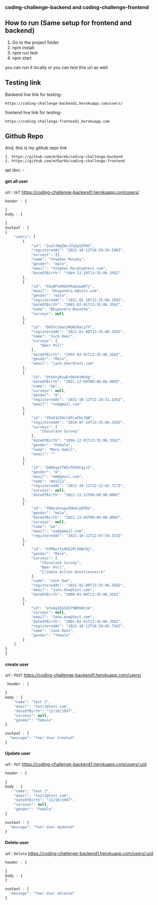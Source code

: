 ### coding-challenge-backend and coding-challenge-frontend

## How to run (Same setup for frontend and backend)

1. Go to the project folder
2. npm install
3. npm run test
4. npm start

you can run it locally or you can test this url as well.
## Testing link
Bankend live link for testing-
```http
https://coding-challenge-backend1.herokuapp.com/users/
```
frontend live link for testing-
```http
https://coding-challenge-frontend1.herokuapp.com
```

## Github Repo 
And, this is my github repo link
```http
1. https://github.com/mrDarkk/coding-challenge-backend
2. https://github.com/mrDarkk/coding-challenge-frontend
```



api doc: -


#### get all user 

url : `GET` https://coding-challenge-backend1.herokuapp.com/users/

```javascript
header : {

}
body : {

}
ouutput : {
{
    "users": [
        {
            "id": "2oalfWqIWcJCb2p5ZPHS",
            "registeredAt": "2021-10-12T18:29:56.508Z",
            "surveys": [],
            "name": "Stephen Murphy",
            "gender": "male",
            "email": "Stephen.Murphy@test.com",
            "dateOfBirth": "1984-12-19T13:35:06.356Z"
        },
        {
            "id": "5GuNFsUHGkhRabawqMfj",
            "email": "bhupendra.b@test.com",
            "gender": "male",
            "registeredAt": "2021-02-10T13:35:06.356Z",
            "dateOfBirth": "2001-02-01T13:35:06.356Z",
            "name": "Bhupendra Banothe",
            "surveys": null
        },
        {
            "id": "DH5XciDacU0QW39alyTX",
            "registeredAt": "2021-01-08T13:35:06.356Z",
            "name": "Jack Deer",
            "surveys": [
                "Beer Poll"
            ],
            "dateOfBirth": "1995-02-01T13:35:06.356Z",
            "gender": "Male",
            "email": "jack.deer@test.com"
        },
        {
            "id": "Utb4tyRcwErQ8rKxMn6g",
            "dateOfBirth": "2021-12-09T00:00:00.000Z",
            "name": "bb",
            "surveys": null,
            "gender": "m",
            "registeredAt": "2021-10-12T22:10:51.245Z",
            "email": "nn@gmail.com"
        },
        {
            "id": "YDnK1UIHslQfLaFkLYQB",
            "registeredAt": "2019-07-24T13:35:06.356Z",
            "surveys": [
                "Chocolate Survey"
            ],
            "dateOfBirth": "1956-12-01T13:35:06.356Z",
            "gender": "Female",
            "name": "Mary Hamil",
            "email": ""
        },
        {
            "id": "bADkqaY7WZvTbSOCgyzI",
            "gender": "m",
            "email": "mm@gmail.com",
            "name": "mm1212",
            "registeredAt": "2021-10-12T22:12:02.717Z",
            "surveys": null,
            "dateOfBirth": "2021-12-22T00:00:00.000Z"
        },
        {
            "id": "fN9ojbnopwZHG4rpDTKU",
            "gender": "male",
            "dateOfBirth": "2021-12-04T00:00:00.000Z",
            "surveys": null,
            "name": "aa",
            "email": "aa@gmmail.com",
            "registeredAt": "2021-10-12T22:07:59.353Z"
        },
        {
            "id": "hTM8e7fp9KE2PLSMAC0j",
            "gender": "Male",
            "surveys": [
                "Chocolate Survey",
                "Beer Poll",
                "Climate Action Questionnaire"
            ],
            "name": "John Doe",
            "registeredAt": "2021-02-09T13:35:06.356Z",
            "email": "john.doe@test.com",
            "dateOfBirth": "2000-01-09T13:35:06.356Z"
        },
        {
            "id": "ote4gIEGI8S79BMVWtzm",
            "surveys": null,
            "email": "Jane.doe@test.com",
            "dateOfBirth": "2001-02-01T13:35:06.356Z",
            "registeredAt": "2021-10-12T18:50:05.756Z",
            "name": "Jane Doe1",
            "gender": "female"
        }
    ]
}
}
```


#### create user 

url : `POST` https://coding-challenge-backend1.herokuapp.com/users/
```javascript
 header : {

}
body : {  
    "name": "test 2",
    "email": "test1@test.com",
    "dateOfBirth": "12/10/1997",
    "surveys": null,
    "gender": "female"
}

ouutput : {
  "message": "Yee! User Created"
}
```


#### Update user 

url : `PUT` https://coding-challenge-backend1.herokuapp.com/users/:uid
```javascript
header : {

}
body : {  
    "name": "test 2",
    "email": "test1@test.com",
    "dateOfBirth": "12/10/1997",
    "surveys": null,
    "gender": "female"
}

ouutput : {
  "message": "Yee! User Updated"
}
```



#### Delete user 

url : `Delete` https://coding-challenge-backend1.herokuapp.com/users/:uid
```javascript
header : {

}
body : {  
}

ouutput : {
  "message": "Yee! User deleted"
}
```



